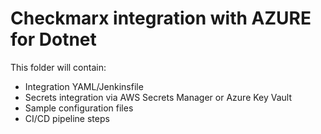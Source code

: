 # Checkmarx integration with AZURE for Dotnet

This folder will contain:
- Integration YAML/Jenkinsfile
- Secrets integration via AWS Secrets Manager or Azure Key Vault
- Sample configuration files
- CI/CD pipeline steps
